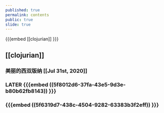 ```yaml
---
published: true
permalink: contents
public: true
slide: true
---
```


{{{embed [[clojurian]] }}}
## [[clojurian]]
### 美丽的西双版纳 [[Jul 31st, 2020]]
### LATER {{{embed ((5f8012d6-37fa-43e5-9d3e-b80b62fb8143)) }}}
### {{{embed ((5f6319d7-438c-4504-9282-63383b3f2eff)) }}}